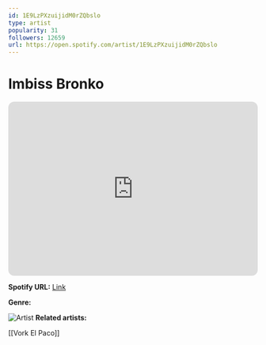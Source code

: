 ```yaml
---
id: 1E9LzPXzuijidM0rZQbslo
type: artist
popularity: 31
followers: 12659
url: https://open.spotify.com/artist/1E9LzPXzuijidM0rZQbslo
---
```

# Imbiss Bronko

<iframe style="border-radius:12px" src="https://open.spotify.com/embed/artist/1E9LzPXzuijidM0rZQbslo" width="100%" height="352" frameBorder="0" allowfullscreen="" allow="autoplay; clipboard-write; encrypted-media; fullscreen; picture-in-picture" loading="lazy"></iframe>

**Spotify URL:** [Link](https://open.spotify.com/artist/1E9LzPXzuijidM0rZQbslo)

**Genre:** 

![Artist](https://i.scdn.co/image/ab67616d0000b273f0605e878257eb2683d184b0)
**Related artists:**

[[Vork El Paco]]
